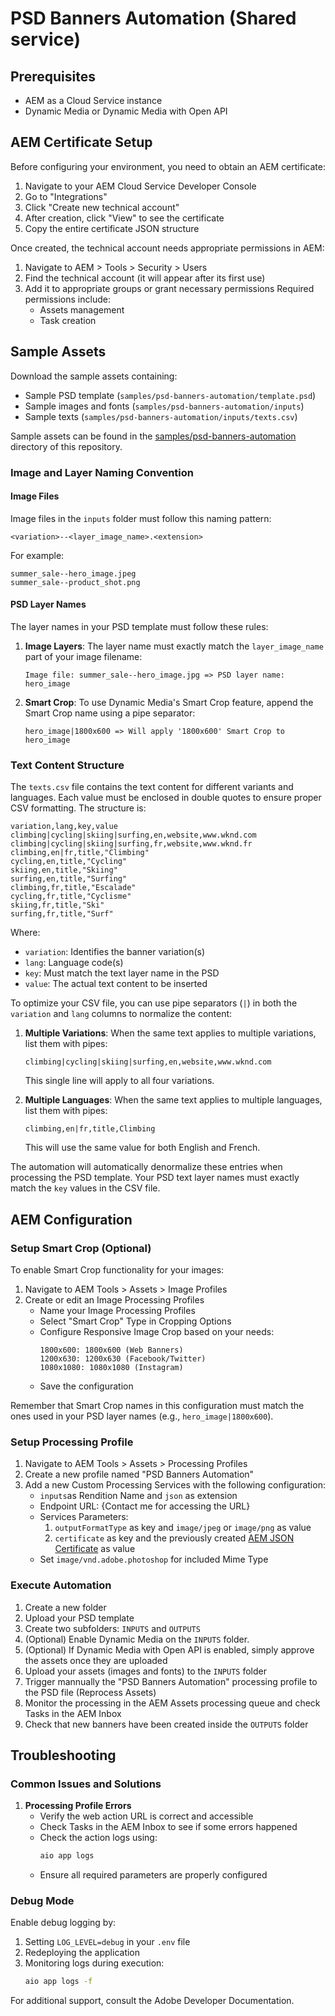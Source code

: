 # PSD Banners Automation (Shared service)

## Prerequisites

- AEM as a Cloud Service instance
- Dynamic Media or Dynamic Media with Open API

## AEM Certificate Setup

Before configuring your environment, you need to obtain an AEM certificate:

1. Navigate to your AEM Cloud Service Developer Console
2. Go to "Integrations"
3. Click "Create new technical account"
4. After creation, click "View" to see the certificate
5. Copy the entire certificate JSON structure

Once created, the technical account needs appropriate permissions in AEM:
1. Navigate to AEM > Tools > Security > Users
2. Find the technical account (it will appear after its first use)
3. Add it to appropriate groups or grant necessary permissions
   Required permissions include:
   - Assets management
   - Task creation

## Sample Assets

Download the sample assets containing:
- Sample PSD template (`samples/psd-banners-automation/template.psd`)
- Sample images and fonts (`samples/psd-banners-automation/inputs`)
- Sample texts (`samples/psd-banners-automation/inputs/texts.csv`)

Sample assets can be found in the [samples/psd-banners-automation](https://github.com/fornacif/automation-kit/tree/main/samples/psd-banners-automation) directory of this repository.

### Image and Layer Naming Convention

#### Image Files
Image files in the `inputs` folder must follow this naming pattern:
```
<variation>--<layer_image_name>.<extension>
```
For example:
```
summer_sale--hero_image.jpeg
summer_sale--product_shot.png
```

#### PSD Layer Names
The layer names in your PSD template must follow these rules:

1. **Image Layers**: The layer name must exactly match the `layer_image_name` part of your image filename:
   ```
   Image file: summer_sale--hero_image.jpg => PSD layer name: hero_image
   ```

2. **Smart Crop**: To use Dynamic Media's Smart Crop feature, append the Smart Crop name using a pipe separator:
   ```
   hero_image|1800x600 => Will apply '1800x600' Smart Crop to hero_image
   ```

### Text Content Structure

The `texts.csv` file contains the text content for different variants and languages. Each value must be enclosed in double quotes to ensure proper CSV formatting. The structure is:

```csv
variation,lang,key,value
climbing|cycling|skiing|surfing,en,website,www.wknd.com
climbing|cycling|skiing|surfing,fr,website,www.wknd.fr
climbing,en|fr,title,"Climbing"
cycling,en,title,"Cycling"
skiing,en,title,"Skiing"
surfing,en,title,"Surfing"
climbing,fr,title,"Escalade"
cycling,fr,title,"Cyclisme"
skiing,fr,title,"Ski"
surfing,fr,title,"Surf"
```

Where:
- `variation`: Identifies the banner variation(s)
- `lang`: Language code(s)
- `key`: Must match the text layer name in the PSD
- `value`: The actual text content to be inserted

To optimize your CSV file, you can use pipe separators (`|`) in both the `variation` and `lang` columns to normalize the content:

1. **Multiple Variations**: When the same text applies to multiple variations, list them with pipes:
   ```csv
   climbing|cycling|skiing|surfing,en,website,www.wknd.com
   ```
   This single line will apply to all four variations.

2. **Multiple Languages**: When the same text applies to multiple languages, list them with pipes:
   ```csv
   climbing,en|fr,title,Climbing
   ```
   This will use the same value for both English and French.

The automation will automatically denormalize these entries when processing the PSD template. Your PSD text layer names must exactly match the `key` values in the CSV file.

## AEM Configuration

### Setup Smart Crop (Optional)

To enable Smart Crop functionality for your images:

1. Navigate to AEM Tools > Assets > Image Profiles
2. Create or edit an Image Processing Profiles
   - Name your Image Processing Profiles
   - Select "Smart Crop" Type in Cropping Options
   - Configure Responsive Image Crop based on your needs:
     ```
     1800x600: 1800x600 (Web Banners)
     1200x630: 1200x630 (Facebook/Twitter)
     1080x1080: 1080x1080 (Instagram)
     ```
   - Save the configuration

Remember that Smart Crop names in this configuration must match the ones used in your PSD layer names (e.g., `hero_image|1800x600`).

### Setup Processing Profile

1. Navigate to AEM Tools > Assets > Processing Profiles
2. Create a new profile named "PSD Banners Automation"
3. Add a new Custom Processing Services with the following configuration:
   - `inputs`as Rendition Name and `json` as extension
   - Endpoint URL: {Contact me for accessing the URL}
   - Services Parameters:
     1. `outputFormatType` as key and `image/jpeg` or `image/png` as value
     2. `certificate` as key and the previously created [AEM JSON Certificate](#aem-certificate-setup) as value
   - Set `image/vnd.adobe.photoshop` for included Mime Type

### Execute Automation

1. Create a new folder
2. Upload your PSD template
3. Create two subfolders: `INPUTS` and `OUTPUTS`
4. (Optional) Enable Dynamic Media on the `INPUTS` folder.
5. (Optional) If Dynamic Media with Open API is enabled, simply approve the assets once they are uploaded
6. Upload your assets (images and fonts) to the `INPUTS` folder
7. Trigger mannually the "PSD Banners Automation" processing profile to the PSD file (Reprocess Assets)
8. Monitor the processing in the AEM Assets processing queue and check Tasks in the AEM Inbox
9. Check that new banners have been created inside the `OUTPUTS` folder

## Troubleshooting

### Common Issues and Solutions

1. **Processing Profile Errors**
   - Verify the web action URL is correct and accessible
   - Check Tasks in the AEM Inbox to see if some errors happened
   - Check the action logs using:
     ```bash
     aio app logs
     ```
   - Ensure all required parameters are properly configured

### Debug Mode

Enable debug logging by:
1. Setting `LOG_LEVEL=debug` in your `.env` file
2. Redeploying the application
3. Monitoring logs during execution:
   ```bash
   aio app logs -f
   ```

For additional support, consult the Adobe Developer Documentation.
